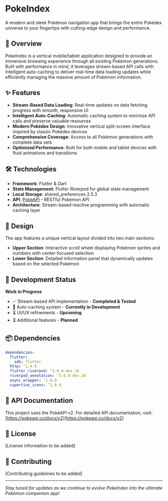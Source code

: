 # PokeIndex

A modern and sleek Pokémon navigation app that brings the entire Pokédex universe to your fingertips with cutting-edge design and performance.

## 🚀 Overview

PokeIndex is a vertical mobile/tablet application designed to provide an immersive browsing experience through all existing Pokémon generations. Built with performance in mind, it leverages stream-based API calls with intelligent auto-caching to deliver real-time data loading updates while efficiently managing the massive amount of Pokémon information.

## ✨ Features

- **Stream-Based Data Loading**: Real-time updates on data fetching progress with smooth, responsive UI
- **Intelligent Auto-Caching**: Automatic caching system to minimize API calls and preserve valuable resources
- **Modern Pokédex Design**: Innovative vertical split-screen interface inspired by classic Pokédex devices
- **Comprehensive Coverage**: Access to all Pokémon generations with complete data sets
- **Optimized Performance**: Built for both mobile and tablet devices with fluid animations and transitions

## 🛠️ Technologies

- **Framework**: Flutter & Dart
- **State Management**: Flutter Riverpod for global state management
- **Local Storage**: shared_preferences 2.5.3
- **API**: [PokéAPI](https://pokeapi.co) - RESTful Pokémon API
- **Architecture**: Stream-based reactive programming with automatic caching layer

## 📱 Design

The app features a unique vertical layout divided into two main sections:

- **Upper Section**: Interactive scroll wheel displaying Pokémon sprites and numbers with center-focused selection
- **Lower Section**: Detailed information panel that dynamically updates based on the selected Pokémon

## 🚧 Development Status

**Work in Progress**

- ✅ Stream-based API implementation - **Completed & Tested**
- 🔄 Auto-caching system - **Currently in Development**
- ⏳ UI/UX refinements - **Upcoming**
- ⏳ Additional features - **Planned**

## 📦 Dependencies

```yaml
dependencies:
  flutter:
    sdk: flutter
  http: ^1.4.0
  flutter_riverpod: ^3.0.0-dev.16
  riverpod_annotation: ^3.0.0-dev.16
  async_wrapper: ^1.0.0
  cupertino_icons: ^1.0.8
```

## 🔗 API Documentation

This project uses the PokéAPI v2. For detailed API documentation, visit: [https://pokeapi.co/docs/v2](https://pokeapi.co/docs/v2)

## 📄 License

[License information to be added]

## 🤝 Contributing

[Contributing guidelines to be added]

---

*Stay tuned for updates as we continue to evolve PokeIndex into the ultimate Pokémon companion app!*
